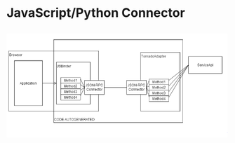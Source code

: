 <html>
		
<head>
<title>JavaScrit/Python Connector</title>
</head>

<body>
<h1>JavaScript/Python Connector<h2>



<img src="doc/images/figure01.png">

	
</body>

</html>